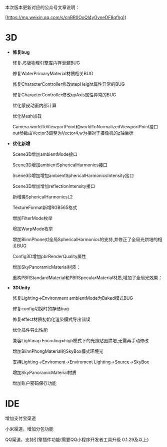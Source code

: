 本次版本更新对应的公众号文章说明：

[https://mp.weixin.qq.com/s/cnBR0OoQl4yGvneDF8qfhg](

# 3D

- **修复bug**

   修复JS版物理引擎库内存泄漏BUG

   修复WaterPrimaryMaterial材质相关BUG

   修复CharacterController修改stepHeight属性异常的BUG

   修复CharacterController修改upAxis属性异常的BUG  

   优化蒙皮动画内部计算

   优化Mesh加载

   Camera.worldToViewportPoint和worldToNormalizedViewportPoint接口out参数由Vector3调整为Vector4,w为相对于摄像机的z轴坐标

- **优化新增**

   Scene3D增加ambientMode接口

   Scene3D增加ambientSphericalHarmonics接口

   Scene3D增加增加ambientSphericalHarmonicsIntensity接口

   Scene3D增加增加reflectionIntensity接口

   新增类SphericalHarmonicsL2

   TextureFormat新增RGB565格式

   增加FilterMode枚举

   增加WarpMode枚举

   增加BlinnPhone对全局SphericalHarmonics的支持,并修正了全局光烘培的相关BUG

   Config3D增加pbrRenderQuality属性

   增加SkyPanoramicMaterial材质：

   重构PBRStandardMaterial和PBRSpecularMaterial材质,增加了全局光效果：


- **3DUnity**

   修复Lighting->Environment ambientMode为Baked模式BUG

   修复config切换时的存储bug

   修复effect材质初始化渲染模式导出错误

   优化插件导出性能  

   兼容Lightmap Encoding=high模式下的光照贴图烘培,无需再手动修改

   增加BlinnPhongMaterial的SkyBox模式环境光

   支持Lighting->Enviroment->Enviroment Lighting->Source->SkyBox

   增加SkyPanoramicMaterial材质

   增加账户密码保存功能

# IDE

   增加支付宝渠道

   小米渠道，增加分包功能

   QQ渠道，支持引擎插件功能(需要QQ小程序开发者工具升级 0.1.29及以上)

 